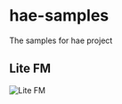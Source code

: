 hae-samples
===========

The samples for hae project

Lite FM
-----------

![Lite FM](https://cloud.githubusercontent.com/assets/2156642/3423128/20cf09c2-ff82-11e3-8366-607853494edb.gif)
